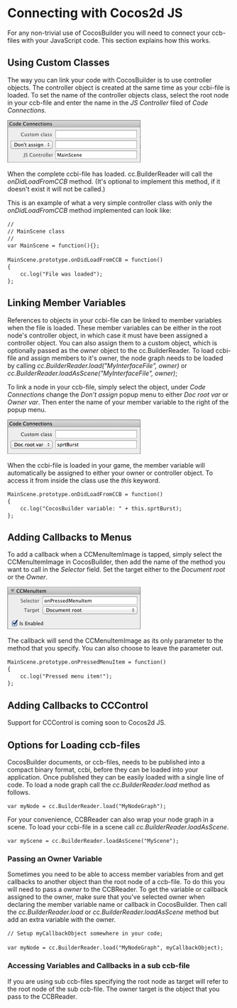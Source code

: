 # Connecting with Cocos2d JS
For any non-trivial use of CocosBuilder you will need to connect your ccb-files with your JavaScript code. This section explains how this works.

## Using Custom Classes
The way you can link your code with CocosBuilder is to use controller objects. The controller object is created at the same time as your ccbi-file is loaded. To set the name of the controller objects class, select the root node in your ccb-file and enter the name in the *JS Controller* filed of *Code Connections*.

![image](4-6.png?raw=true)

When the complete ccbi-file has loaded. cc.BuilderReader will call the *onDidLoadFromCCB* method. (It's optional to implement this method, if it doesn't exist it will not be called.)

This is an example of what a very simple controller class with only the *onDidLoadFromCCB* method implemented can look like:

	//
	// MainScene class
	//
	var MainScene = function(){};
	
	MainScene.prototype.onDidLoadFromCCB = function()
	{	
    	cc.log("File was loaded");
	};


## Linking Member Variables
References to objects in your ccbi-file can be linked to member variables when the file is loaded. These member variables can be either in the root node's controller object, in which case it must have been assigned a controller object. You can also assign them to a custom object, which is optionally passed as the *owner* object to the cc.BuilderReader. To load ccbi-file and assign members to it's owner, the node graph needs to be loaded by calling *cc.BuilderReader.load("MyInterfaceFile", owner)* or *cc.BuilderReader.loadAsScene("MyInterfaceFile", owner)*;

To link a node in your ccb-file, simply select the object, under *Code Connections* change the *Don't assign* popup menu to either *Doc root var* or *Owner var*. Then enter the name of your member variable to the right of the popup menu.

![image](4-2.png?raw=true)

When the ccbi-file is loaded in your game, the member variable will automatically be assigned to either your owner or controller object. To access it from inside the class use the *this* keyword.

	MainScene.prototype.onDidLoadFromCCB = function()
	{	
    	cc.log("CocosBuilder variable: " + this.sprtBurst);
	};

## Adding Callbacks to Menus
To add a callback when a CCMenuItemImage is tapped, simply select the CCMenuItemImage in CocosBuilder, then add the name of the method you want to call in the *Selector* field. Set the target either to the *Document root* or the *Owner*.

![image](4-7.png?raw=true)

The callback will send the CCMenuItemImage as its only parameter to the method that you specify. You can also choose to leave the parameter out.

	MainScene.prototype.onPressedMenuItem = function()
	{	
    	cc.log("Pressed menu item!");
	};

## Adding Callbacks to CCControl
Support for CCControl is coming soon to Cocos2d JS.

## Options for Loading ccb-files
CocosBuilder documents, or ccb-files, needs to be published into a compact binary format, ccbi, before they can be loaded into your application. Once published they can be easily loaded with a single line of code. To load a node graph call the *cc.BuilderReader.load* method as follows.

    var myNode = cc.BuilderReader.load("MyNodeGraph");

For your convenience, CCBReader can also wrap your node graph in a scene. To load your ccbi-file in a scene call *cc.BuilderReader.loadAsScene*.

    var myScene = cc.BuilderReader.loadAsScene("MyScene");

### Passing an Owner Variable
Sometimes you need to be able to access member variables from and get callbacks to another object than the root node of a ccb-file. To do this you will need to pass a *owner* to the CCBReader. To get the variable or callback assigned to the owner, make sure that you've selected owner when declaring the member variable name or callback in CocosBuilder. Then call the *cc.BuilderReader.load* or *cc.BuilderReader.loadAsScene* method but add an extra variable with the owner.

    // Setup myCallbackObject somewhere in your code;
  	
    var myNode = cc.BuilderReader.load("MyNodeGraph", myCallbackObject);

### Accessing Variables and Callbacks in a sub ccb-file
If you are using sub ccb-files specifying the root node as target will refer to the root node of the sub ccb-file. The owner target is the object that you pass to the CCBReader.
